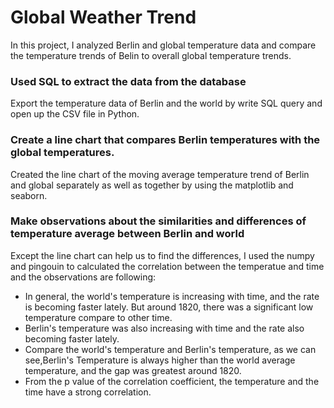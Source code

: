 # Global Weather Trend 
In this project, I analyzed Berlin and global temperature data and compare the temperature trends of Belin to overall global temperature trends.



### Used SQL to extract the data from the database

Export the temperature data of Berlin and the world by write SQL query and open up the CSV file in Python.

### Create a line chart that compares Berlin temperatures with the global temperatures.

Created the line chart of the moving average temperature trend of Berlin and global separately as well as together by using the matplotlib and seaborn.


### Make observations about the similarities and differences of temperature average between Berlin and world 

Except the line chart can help us to find the differences, I used the numpy and pingouin to calculated the correlation between the temperatue and time and the observations are following:

* In general, the world's temperature is increasing with time, and the rate is becoming faster lately. But around 1820, there was a significant low temperature compare to other time.
* Berlin's temperature was also increasing with time and the rate also becoming faster lately.
* Compare the world's temperature and Berlin's temperature, as we can see,Berlin's Temperature is always higher than the world average temperature, and the gap was greatest around 1820.
* From the p value of the correlation coefficient, the temperature and the time have a strong correlation.


```python

```

